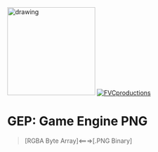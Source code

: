 
<img src="" alt="drawing" style="width:200px;"/>
<a href="https://github.com/HeavyMetalCookies/GEP_Game_Engine_PNG">
<img src="https://i.imgur.com/stbGPFS.png" 
title="FVCproductions" alt="FVCproductions">
</a>

# GEP: Game Engine PNG

> [RGBA Byte Array]<===>[.PNG Binary]
